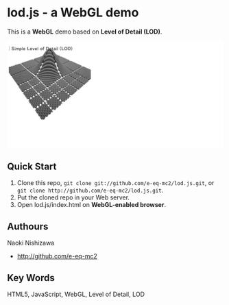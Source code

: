 lod.js - a WebGL demo
========
This is a **WebGL** demo based on **Level of Detail (LOD)**.

![](img/thumbnail.png?raw=true)

Quick Start
--------
1. Clone this repo, `git clone git://github.com/e-eq-mc2/lod.js.git`, or `git clone http://github.com/e-eq-mc2/lod.js.git`.
2. Put the cloned repo in your Web server.
3. Open lod.js/index.html on **WebGL-enabled browser**.

Authours
--------
Naoki Nishizawa
* <http://github.com/e-eq-mc2>

Key Words
--------
HTML5, JavaScript, WebGL, Level of Detail, LOD
